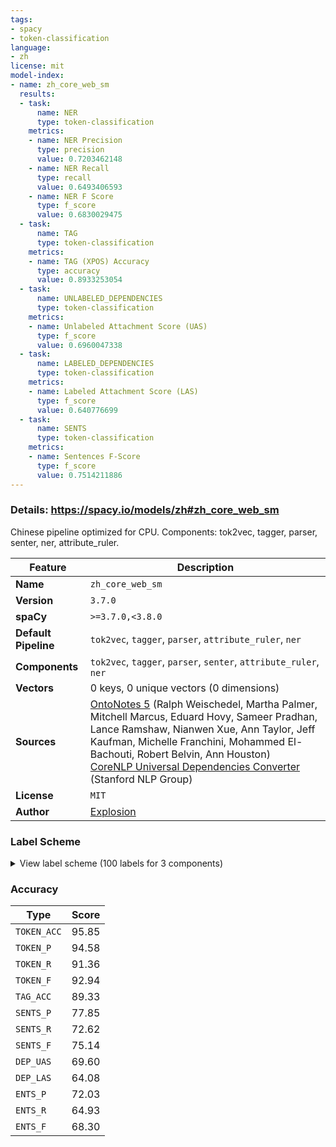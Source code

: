 ```yaml
---
tags:
- spacy
- token-classification
language:
- zh
license: mit
model-index:
- name: zh_core_web_sm
  results:
  - task:
      name: NER
      type: token-classification
    metrics:
    - name: NER Precision
      type: precision
      value: 0.7203462148
    - name: NER Recall
      type: recall
      value: 0.6493406593
    - name: NER F Score
      type: f_score
      value: 0.6830029475
  - task:
      name: TAG
      type: token-classification
    metrics:
    - name: TAG (XPOS) Accuracy
      type: accuracy
      value: 0.8933253054
  - task:
      name: UNLABELED_DEPENDENCIES
      type: token-classification
    metrics:
    - name: Unlabeled Attachment Score (UAS)
      type: f_score
      value: 0.6960047338
  - task:
      name: LABELED_DEPENDENCIES
      type: token-classification
    metrics:
    - name: Labeled Attachment Score (LAS)
      type: f_score
      value: 0.640776699
  - task:
      name: SENTS
      type: token-classification
    metrics:
    - name: Sentences F-Score
      type: f_score
      value: 0.7514211886
---
```

### Details: https://spacy.io/models/zh#zh_core_web_sm

Chinese pipeline optimized for CPU. Components: tok2vec, tagger, parser, senter, ner, attribute_ruler.

| Feature | Description |
| --- | --- |
| **Name** | `zh_core_web_sm` |
| **Version** | `3.7.0` |
| **spaCy** | `>=3.7.0,<3.8.0` |
| **Default Pipeline** | `tok2vec`, `tagger`, `parser`, `attribute_ruler`, `ner` |
| **Components** | `tok2vec`, `tagger`, `parser`, `senter`, `attribute_ruler`, `ner` |
| **Vectors** | 0 keys, 0 unique vectors (0 dimensions) |
| **Sources** | [OntoNotes 5](https://catalog.ldc.upenn.edu/LDC2013T19) (Ralph Weischedel, Martha Palmer, Mitchell Marcus, Eduard Hovy, Sameer Pradhan, Lance Ramshaw, Nianwen Xue, Ann Taylor, Jeff Kaufman, Michelle Franchini, Mohammed El-Bachouti, Robert Belvin, Ann Houston)<br />[CoreNLP Universal Dependencies Converter](https://nlp.stanford.edu/software/stanford-dependencies.html) (Stanford NLP Group) |
| **License** | `MIT` |
| **Author** | [Explosion](https://explosion.ai) |

### Label Scheme

<details>

<summary>View label scheme (100 labels for 3 components)</summary>

| Component | Labels |
| --- | --- |
| **`tagger`** | `AD`, `AS`, `BA`, `CC`, `CD`, `CS`, `DEC`, `DEG`, `DER`, `DEV`, `DT`, `ETC`, `FW`, `IJ`, `INF`, `JJ`, `LB`, `LC`, `M`, `MSP`, `NN`, `NR`, `NT`, `OD`, `ON`, `P`, `PN`, `PU`, `SB`, `SP`, `URL`, `VA`, `VC`, `VE`, `VV`, `X`, `_SP` |
| **`parser`** | `ROOT`, `acl`, `advcl:loc`, `advmod`, `advmod:dvp`, `advmod:loc`, `advmod:rcomp`, `amod`, `amod:ordmod`, `appos`, `aux:asp`, `aux:ba`, `aux:modal`, `aux:prtmod`, `auxpass`, `case`, `cc`, `ccomp`, `compound:nn`, `compound:vc`, `conj`, `cop`, `dep`, `det`, `discourse`, `dobj`, `etc`, `mark`, `mark:clf`, `name`, `neg`, `nmod`, `nmod:assmod`, `nmod:poss`, `nmod:prep`, `nmod:range`, `nmod:tmod`, `nmod:topic`, `nsubj`, `nsubj:xsubj`, `nsubjpass`, `nummod`, `parataxis:prnmod`, `punct`, `xcomp` |
| **`ner`** | `CARDINAL`, `DATE`, `EVENT`, `FAC`, `GPE`, `LANGUAGE`, `LAW`, `LOC`, `MONEY`, `NORP`, `ORDINAL`, `ORG`, `PERCENT`, `PERSON`, `PRODUCT`, `QUANTITY`, `TIME`, `WORK_OF_ART` |

</details>

### Accuracy

| Type | Score |
| --- | --- |
| `TOKEN_ACC` | 95.85 |
| `TOKEN_P` | 94.58 |
| `TOKEN_R` | 91.36 |
| `TOKEN_F` | 92.94 |
| `TAG_ACC` | 89.33 |
| `SENTS_P` | 77.85 |
| `SENTS_R` | 72.62 |
| `SENTS_F` | 75.14 |
| `DEP_UAS` | 69.60 |
| `DEP_LAS` | 64.08 |
| `ENTS_P` | 72.03 |
| `ENTS_R` | 64.93 |
| `ENTS_F` | 68.30 |